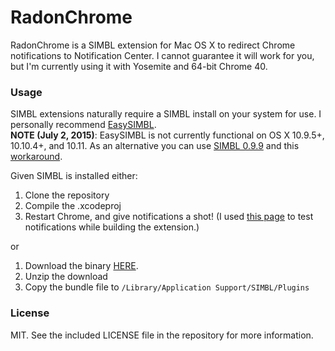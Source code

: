 # RadonChrome
RadonChrome is a SIMBL extension for Mac OS X to redirect Chrome notifications to Notification Center. I cannot guarantee it will work for you, but I'm currently using it with Yosemite and 64-bit Chrome 40.

### Usage
SIMBL extensions naturally require a SIMBL install on your system for use. I personally recommend [EasySIMBL](https://github.com/norio-nomura/EasySIMBL).   
**NOTE (July 2, 2015)**: EasySIMBL is not currently functional on OS X 10.9.5+, 10.10.4+, and 10.11. As an alternative you can use [SIMBL 0.9.9](http://www.culater.net/software/SIMBL/SIMBL.php) and this [workaround](https://github.com/norio-nomura/EasySIMBL/issues/26#issuecomment-117028426).

Given SIMBL is installed either: 

1. Clone the repository
2. Compile the .xcodeproj
3. Restart Chrome, and give notifications a shot! (I used [this page](http://jsbin.com/ziwod/1/edit?html,js,output) to test notifications while building the extension.)

or

1. Download the binary [HERE](https://github.com/mathcolo/RadonChrome/releases/latest).
2. Unzip the download
3. Copy the bundle file to `/Library/Application Support/SIMBL/Plugins`

### License
MIT. See the included LICENSE file in the repository for more information.